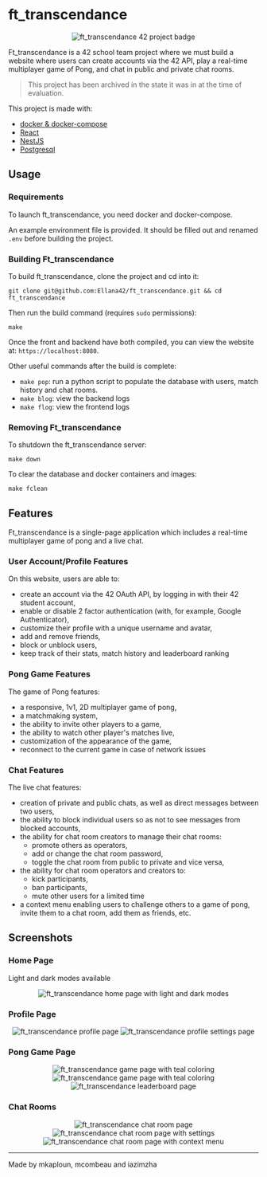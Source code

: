 # ft_transcendance

<p align="center">
  <img src="frontend-app/public/ft_transcendencee.png" alt="ft_transcendance 42 project badge"/>
</p>

Ft_transcendance is a 42 school team project where we must build a website where users can create accounts via the 42 API, play a real-time multiplayer game of Pong, and chat in public and private chat rooms.

> This project has been archived in the state it was in at the time of evaluation.

This project is made with:

- [docker & docker-compose](https://www.docker.com/)
- [React](https://react.dev/)
- [NestJS](https://nestjs.com/)
- [Postgresql](https://www.postgresql.org/)

## Usage

### Requirements

To launch ft_transcendance, you need docker and docker-compose.

An example environment file is provided. It should be filled out and renamed `.env` before building the project.

### Building Ft_transcendance

To build ft_transcendance, clone the project and cd into it:

```
git clone git@github.com:Ellana42/ft_transcendance.git && cd ft_transcendance
```

Then run the build command (requires `sudo` permissions):

```
make
```

Once the front and backend have both compiled, you can view the website at: `https://localhost:8080`.

Other useful commands after the build is complete:

- `make pop`: run a python script to populate the database with users, match history and chat rooms.
- `make blog`: view the backend logs
- `make flog`: view the frontend logs

### Removing Ft_transcendance

To shutdown the ft_transcendance server:

```
make down
```

To clear the database and docker containers and images:
```
make fclean
```

## Features

Ft_transcendance is a single-page application which includes a real-time multiplayer game of pong and a live chat.

### User Account/Profile Features

On this website, users are able to:

- create an account via the 42 OAuth API, by logging in with their 42 student account,
- enable or disable 2 factor authentication (with, for example, Google Authenticator),
- customize their profile with a unique username and avatar,
- add and remove friends,
- block or unblock users,
- keep track of their stats, match history and leaderboard ranking

### Pong Game Features

The game of Pong features:

- a responsive, 1v1, 2D multiplayer game of pong,
- a matchmaking system,
- the ability to invite other players to a game,
- the ability to watch other player's matches live,
- customization of the appearance of the game,
- reconnect to the current game in case of network issues

### Chat Features

The live chat features:

- creation of private and public chats, as well as direct messages between two users,
- the ability to block individual users so as not to see messages from blocked accounts,
- the ability for chat room creators to manage their chat rooms:
  - promote others as operators,
  - add or change the chat room password,
  - toggle the chat room from public to private and vice versa,
- the ability for chat room operators and creators to:
  - kick participants,
  - ban participants,
  - mute other users for a limited time
- a context menu enabling users to challenge others to a game of pong, invite them to a chat room, add them as friends, etc.

## Screenshots

### Home Page

Light and dark modes available
<p align="center">
  <img src="screenshots/transcendance-home-darklight.png" alt="ft_transcendance home page with light and dark modes"/>
</p>

### Profile Page

<p align="center">
  <img src="screenshots/transcendance-profile.png" alt="ft_transcendance profile page"/>
  <img src="screenshots/transcendance-profile-settings.png" alt="ft_transcendance profile settings page"/>
</p>

### Pong Game Page

<p align="center">
  <img src="screenshots/transcendance-game-teal.png" alt="ft_transcendance game page with teal coloring"/>
  <img src="screenshots/transcendance-game-darkblue.png" alt="ft_transcendance game page with teal coloring"/>
  <img src="screenshots/transcendance-leaderboard.png" alt="ft_transcendance leaderboard page"/>
</p>

### Chat Rooms

<p align="center">
  <img src="screenshots/transcendance-chat.png" alt="ft_transcendance chat room page"/>
  <img src="screenshots/transcendance-chat-settings.png" alt="ft_transcendance chat room page with settings"/>
  <img src="screenshots/transcendance-chat-contextmenu.png" alt="ft_transcendance chat room page with context menu"/>
</p>

---

Made by mkaploun, mcombeau and iazimzha

